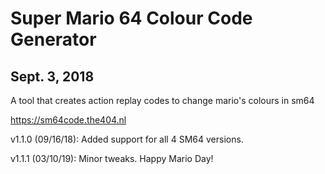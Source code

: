 # Super Mario 64 Colour Code Generator
## Sept. 3, 2018

A tool that creates action replay codes to change mario's colours in sm64

https://sm64code.the404.nl


v1.1.0 (09/16/18): Added support for all 4 SM64 versions.

v1.1.1 (03/10/19): Minor tweaks. Happy Mario Day!
